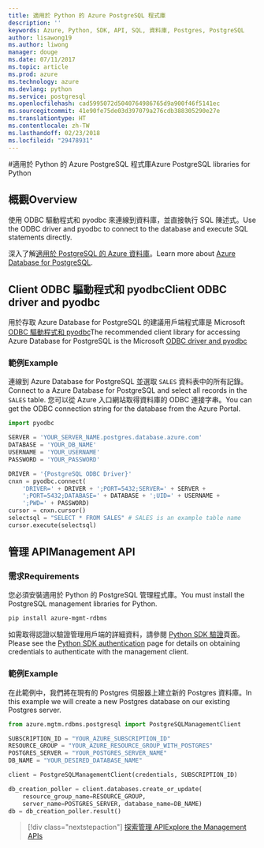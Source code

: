 ```yaml
---
title: 適用於 Python 的 Azure PostgreSQL 程式庫
description: ''
keywords: Azure, Python, SDK, API, SQL, 資料庫, Postgres, PostgreSQL
author: lisawong19
ms.author: liwong
manager: douge
ms.date: 07/11/2017
ms.topic: article
ms.prod: azure
ms.technology: azure
ms.devlang: python
ms.service: postgresql
ms.openlocfilehash: cad5995072d5040764986765d9a900f46f5141ec
ms.sourcegitcommit: 41e90fe75de03d397079a276cdb388305290e27e
ms.translationtype: HT
ms.contentlocale: zh-TW
ms.lasthandoff: 02/23/2018
ms.locfileid: "29478931"
---
```

#<a name="azure-postgresql-libraries-for-python"></a><span data-ttu-id="cbbc1-103">適用於 Python 的 Azure PostgreSQL 程式庫</span><span class="sxs-lookup"><span data-stu-id="cbbc1-103">Azure PostgreSQL libraries for Python</span></span>

## <a name="overview"></a><span data-ttu-id="cbbc1-104">概觀</span><span class="sxs-lookup"><span data-stu-id="cbbc1-104">Overview</span></span>
<span data-ttu-id="cbbc1-105">使用 ODBC 驅動程式和 pyodbc 來連線到資料庫，並直接執行 SQL 陳述式。</span><span class="sxs-lookup"><span data-stu-id="cbbc1-105">Use the ODBC driver and pyodbc to connect to the database and execute SQL statements directly.</span></span>

<span data-ttu-id="cbbc1-106">深入了解[適用於 PostgreSQL 的 Azure 資料庫](https://docs.microsoft.com/azure/postgresql/)。</span><span class="sxs-lookup"><span data-stu-id="cbbc1-106">Learn more about [Azure Database for PostgreSQL](https://docs.microsoft.com/azure/postgresql/).</span></span>

## <a name="client-odbc-driver-and-pyodbc"></a><span data-ttu-id="cbbc1-107">Client ODBC 驅動程式和 pyodbc</span><span class="sxs-lookup"><span data-stu-id="cbbc1-107">Client ODBC driver and pyodbc</span></span>
<span data-ttu-id="cbbc1-108">用於存取 Azure Database for PostgreSQL 的建議用戶端程式庫是 Microsoft [ODBC 驅動程式和 pyodbc](https://docs.microsoft.com/azure/sql-database/sql-database-connect-query-python#install-the-python-and-database-communication-libraries)</span><span class="sxs-lookup"><span data-stu-id="cbbc1-108">The recommended client library for accessing Azure Database for PostgreSQL is the Microsoft [ODBC driver and pyodbc](https://docs.microsoft.com/azure/sql-database/sql-database-connect-query-python#install-the-python-and-database-communication-libraries)</span></span>

### <a name="example"></a><span data-ttu-id="cbbc1-109">範例</span><span class="sxs-lookup"><span data-stu-id="cbbc1-109">Example</span></span> 

<span data-ttu-id="cbbc1-110">連線到 Azure Database for PostgreSQL 並選取 `SALES` 資料表中的所有記錄。</span><span class="sxs-lookup"><span data-stu-id="cbbc1-110">Connect to a Azure Database for PostgreSQL and select all records in the `SALES` table.</span></span> <span data-ttu-id="cbbc1-111">您可以從 Azure 入口網站取得資料庫的 ODBC 連接字串。</span><span class="sxs-lookup"><span data-stu-id="cbbc1-111">You can get the ODBC connection string for the database from the Azure Portal.</span></span>

```python
import pyodbc

SERVER = 'YOUR_SERVER_NAME.postgres.database.azure.com'
DATABASE = 'YOUR_DB_NAME'
USERNAME = 'YOUR_USERNAME'
PASSWORD = 'YOUR_PASSWORD'

DRIVER = '{PostgreSQL ODBC Driver}'
cnxn = pyodbc.connect(
    'DRIVER=' + DRIVER + ';PORT=5432;SERVER=' + SERVER +
    ';PORT=5432;DATABASE=' + DATABASE + ';UID=' + USERNAME +
    ';PWD=' + PASSWORD)
cursor = cnxn.cursor()
selectsql = "SELECT * FROM SALES" # SALES is an example table name
cursor.execute(selectsql)
```

## <a name="management-api"></a><span data-ttu-id="cbbc1-112">管理 API</span><span class="sxs-lookup"><span data-stu-id="cbbc1-112">Management API</span></span>
### <a name="requirements"></a><span data-ttu-id="cbbc1-113">需求</span><span class="sxs-lookup"><span data-stu-id="cbbc1-113">Requirements</span></span>
<span data-ttu-id="cbbc1-114">您必須安裝適用於 Python 的 PostgreSQL 管理程式庫。</span><span class="sxs-lookup"><span data-stu-id="cbbc1-114">You must install the PostgreSQL management libraries for Python.</span></span>
```bash
pip install azure-mgmt-rdbms
```

<span data-ttu-id="cbbc1-115">如需取得認證以驗證管理用戶端的詳細資料，請參閱 [Python SDK 驗證](https://docs.microsoft.com/python/azure/python-sdk-azure-authenticate)頁面。</span><span class="sxs-lookup"><span data-stu-id="cbbc1-115">Please see the [Python SDK authentication](https://docs.microsoft.com/python/azure/python-sdk-azure-authenticate) page for details on obtaining credentials to authenticate with the management client.</span></span>

### <a name="example"></a><span data-ttu-id="cbbc1-116">範例</span><span class="sxs-lookup"><span data-stu-id="cbbc1-116">Example</span></span>
<span data-ttu-id="cbbc1-117">在此範例中，我們將在現有的 Postgres 伺服器上建立新的 Postgres 資料庫。</span><span class="sxs-lookup"><span data-stu-id="cbbc1-117">In this example we will create a new Postgres database on our existing Postgres server.</span></span>
```python
from azure.mgtm.rdbms.postgresql import PostgreSQLManagementClient

SUBSCRIPTION_ID = "YOUR_AZURE_SUBSCRIPTION_ID"
RESOURCE_GROUP = "YOUR_AZURE_RESOURCE_GROUP_WITH_POSTGRES"
POSTGRES_SERVER = "YOUR_POSTGRES_SERVER_NAME"
DB_NAME = "YOUR_DESIRED_DATABASE_NAME"

client = PostgreSQLManagementClient(credentials, SUBSCRIPTION_ID)

db_creation_poller = client.databases.create_or_update(
    resource_group_name=RESOURCE_GROUP,
    server_name=POSTGRES_SERVER, database_name=DB_NAME)
db = db_creation_poller.result()
```

> [!div class="nextstepaction"]
> [<span data-ttu-id="cbbc1-118">探索管理 API</span><span class="sxs-lookup"><span data-stu-id="cbbc1-118">Explore the Management APIs</span></span>](/python/api/overview/azure/postgresql/management)

